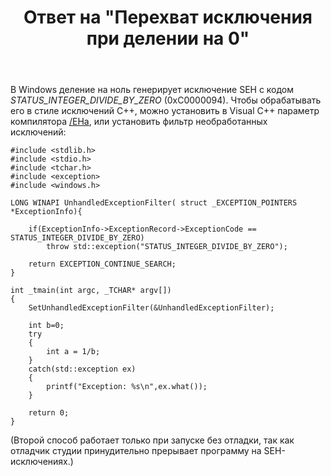 ﻿---
title: "Ответ на \"Перехват исключения при делении на 0\""
se.owner.user_id: 240512
se.owner.display_name: "MSDN.WhiteKnight"
se.owner.link: "https://ru.stackoverflow.com/users/240512/msdn-whiteknight"
se.answer_id: 843517
se.question_id: 842745
se.post_type: answer
se.is_accepted: False
---
<p>В Windows деление на ноль генерирует исключение SEH с кодом <em>STATUS_INTEGER_DIVIDE_BY_ZERO</em> (0xC0000094). Чтобы обрабатывать его в стиле исключений С++, можно установить в Visual C++ параметр компилятора <a href="https://docs.microsoft.com/en-us/cpp/build/reference/eh-exception-handling-model" rel="nofollow noreferrer">/EHa</a>, или установить фильтр необработанных исключений:</p>

<pre><code>#include &lt;stdlib.h&gt;
#include &lt;stdio.h&gt;
#include &lt;tchar.h&gt;
#include &lt;exception&gt;
#include &lt;windows.h&gt;

LONG WINAPI UnhandledExceptionFilter( struct _EXCEPTION_POINTERS *ExceptionInfo){

    if(ExceptionInfo-&gt;ExceptionRecord-&gt;ExceptionCode == STATUS_INTEGER_DIVIDE_BY_ZERO)
        throw std::exception("STATUS_INTEGER_DIVIDE_BY_ZERO");  

    return EXCEPTION_CONTINUE_SEARCH;
}

int _tmain(int argc, _TCHAR* argv[])
{   
    SetUnhandledExceptionFilter(&amp;UnhandledExceptionFilter); 

    int b=0;
    try
    {
        int a = 1/b;        
    }
    catch(std::exception ex)
    {       
        printf("Exception: %s\n",ex.what());
    }   

    return 0;
}
</code></pre>

<p>(Второй способ работает только при запуске без отладки, так как отладчик студии принудительно прерывает программу на SEH-исключениях.)</p>
